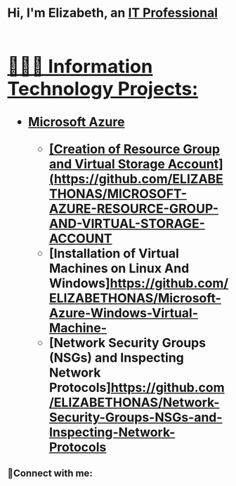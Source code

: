 <h1>Hi, I'm Elizabeth, an <a href="https://linkedin.com/in/ElizabethOnas">IT Professional <h1>

<h2> 👩🏽‍💻 Information Technology Projects:</h2>

- <b>Microsoft Azure</b>

  - [Creation of Resource Group and Virtual Storage Account](https://github.com/ELIZABETHONAS/MICROSOFT-AZURE-RESOURCE-GROUP-AND-VIRTUAL-STORAGE-ACCOUNT
  - [Installation of Virtual Machines on Linux And Windows]https://github.com/ELIZABETHONAS/Microsoft-Azure-Windows-Virtual-Machine-
  - [Network Security Groups (NSGs) and Inspecting Network Protocols]https://github.com/ELIZABETHONAS/Network-Security-Groups-NSGs-and-Inspecting-Network-Protocols

<h2>🤳Connect with me:</h2>


[twitter]: https://twitter.com/
[instagram]: https://www.instagram.com/cyber.bethiee
[linkedin]: https://linkedin.com/in/elizabethonasoga
